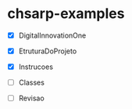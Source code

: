# chsarp-examples

- [x] DigitalInnovationOne

- [x] EtruturaDoProjeto

- [x] Instrucoes

- [ ] Classes

- [ ] Revisao

  